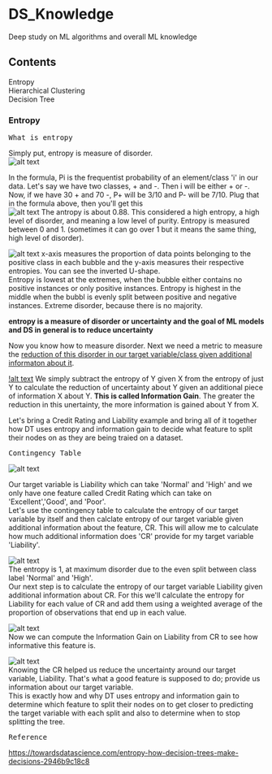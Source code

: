 # DS_Knowledge
Deep study on ML algorithms and overall ML knowledge

## Contents
Entropy  
Hierarchical Clustering  
Decision Tree  


### Entropy

<pre>What is entropy</pre>
Simply put, entropy is measure of disorder.  
![alt text](https://user-images.githubusercontent.com/48074724/134520914-b9891103-a22d-41c7-ba6a-ad266e35b9e9.png)

In the formula, Pi is the frequentist probability of an element/class 'i' in our data. Let's say we have two classes, + and -. Then i will be either + or -.  
Now, if we have 30 + and 70 -, P+ will be 3/10 and P- will be 7/10. Plug that in the formula above, then you'll get this  
![alt text](https://user-images.githubusercontent.com/48074724/134523772-14e596a0-1104-4405-8bc0-968adc1345da.png)
The antropy is about 0.88. This considered a high entropy, a high level of disorder, and meaning a low level of purity. Entropy is measured between 0 and 1. (sometimes it can go over 1 but it means the same thing, high level of disorder).   

![alt text](https://user-images.githubusercontent.com/48074724/134523895-230e311e-1b39-44ec-beee-170239b68bd6.png)
x-axis measures the proportion of data points belonging to the positive class in each bubble and the y-axis measures their respective entropies. You can see the inverted U-shape.  
Entropy is lowest at the extremes, when the bubble either contains no positive instances or only positive instances. Entropy is highest in the middle when the bubbl is evenly split between positive and negative instances. Extreme disorder, because there is no majority.

**entropy is a measure of disorder or uncertainty and the goal of ML models and DS in general is to reduce uncertainty**

Now you know how to measure disorder. Next we need a metric to measure the <ins>reduction of this disorder in our target variable/class given additional informaton about it</ins>.  

[!alt text](https://user-images.githubusercontent.com/48074724/134530972-4fa8e29f-51a7-483b-9c21-2aaa7b3aac2c.png)
We simply subtract the entropy of Y given X from the entropy of just Y to calculate the reduction of uncertainty about Y given an additional piece of information X about Y. **This is called Information Gain**. The greater the reduction in this unertainty, the more information is gained about Y from X.  

Let's bring a Credit Rating and Liability example and bring all of it together how DT uses entropy and information gain to decide what feature to split their nodes on as they are being traied on a dataset.  

<pre>Contingency Table</pre>
![alt text](https://user-images.githubusercontent.com/48074724/134529123-5b5c6e74-5a9d-4135-a2d0-f81f125bfa4d.png)  

Our target variable is Liability which can take 'Normal' and 'High' and we only have one feature called Credit Rating which can take on 'Excellent','Good', and 'Poor'.  
Let's use the contingency table to calculate the entropy of our target variable by itself and then calclate entropy of our target variable given additional information about the feature, CR. This will allow me to calculate how much additional information does 'CR' provide for my target variable 'Liability'.  

![alt text](https://user-images.githubusercontent.com/48074724/134529836-1f5e3e5e-bf9f-4d18-8b7b-cb7e22311694.png)  
The entropy is 1, at maximum disorder due to the even split between class label 'Normal' and 'High'.  
Our next step is to calculate the entropy of our target variable Liability given additional information about CR. For this we'll calculate the entropy for Liability for each value of CR and add them using a weighted average of the proportion of observations that end up in each value. 


![alt text](https://user-images.githubusercontent.com/48074724/134529955-d868ac1e-9bb3-4b43-837f-6e4647e0cf6a.png)  
Now we can compute the Information Gain on Liability from CR to see how informative this feature is.  

![alt text](https://user-images.githubusercontent.com/48074724/134530440-674a3f77-5a98-49f5-9ded-56f86c120d8d.png)  
Knowing the CR helped us reduce the uncertainty around our target variable, Liability. That's what a good feature is supposed to do; provide us information about our target variable.  
This is exactly how and why DT uses entropy and information gain to determine which feature to split their nodes on to get closer to predicting the target variable with each split and also to determine when to stop splitting the tree.  



<pre>Reference</pre>
https://towardsdatascience.com/entropy-how-decision-trees-make-decisions-2946b9c18c8
